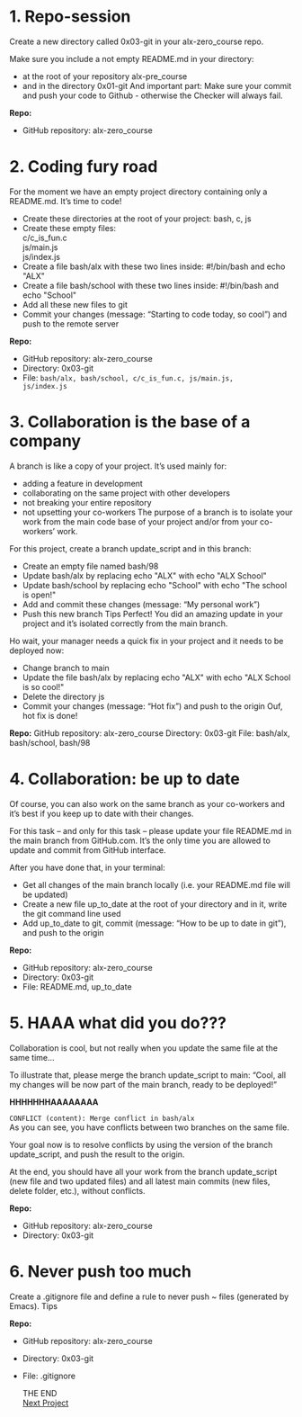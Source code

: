 # 1. Repo-session

Create a new directory called 0x03-git in your alx-zero_course repo.

Make sure you include a not empty README.md in your directory:

- at the root of your repository alx-pre_course
- and in the directory 0x01-git
And important part: Make sure your commit and push your code to Github - otherwise the Checker will always fail.

**Repo:**
- GitHub repository: alx-zero_course

# 2. Coding fury road

For the moment we have an empty project directory containing only a README.md. It’s time to code!

- Create these directories at the root of your project: bash, c, js
- Create these empty files: <br>c/c_is_fun.c  <br>js/main.js  <br>js/index.js
- Create a file bash/alx with these two lines inside: #!/bin/bash and echo "ALX"
- Create a file bash/school with these two lines inside: #!/bin/bash and echo "School"
- Add all these new files to git
- Commit your changes (message: “Starting to code today, so cool”) and push to the remote server

**Repo:**
- GitHub repository: alx-zero_course
- Directory: 0x03-git
- File: <code>bash/alx, bash/school, c/c_is_fun.c, js/main.js, js/index.js</code>
   
# 3. Collaboration is the base of a company

A branch is like a copy of your project. It’s used mainly for:

- adding a feature in development
- collaborating on the same project with other developers
- not breaking your entire repository
- not upsetting your co-workers
The purpose of a branch is to isolate your work from the main code base of your project and/or from your co-workers’ work.

For this project, create a branch update_script and in this branch:

- Create an empty file named bash/98
- Update bash/alx by replacing echo "ALX" with echo "ALX School"
- Update bash/school by replacing echo "School" with echo "The school is open!"
- Add and commit these changes (message: “My personal work”)
- Push this new branch Tips
Perfect! You did an amazing update in your project and it’s isolated correctly from the main branch.

Ho wait, your manager needs a quick fix in your project and it needs to be deployed now:

- Change branch to main
- Update the file bash/alx by replacing echo "ALX" with echo "ALX School is so cool!"
- Delete the directory js
- Commit your changes (message: “Hot fix”) and push to the origin
Ouf, hot fix is done!

**Repo:**
GitHub repository: alx-zero_course
Directory: 0x03-git
File: bash/alx, bash/school, bash/98
   
# 4. Collaboration: be up to date

Of course, you can also work on the same branch as your co-workers and it’s best if you keep up to date with their changes.

For this task – and only for this task – please update your file README.md in the main branch from GitHub.com. It’s the only time you are allowed to update and commit from GitHub interface.

After you have done that, in your terminal:

- Get all changes of the main branch locally (i.e. your README.md file will be updated)
- Create a new file up_to_date at the root of your directory and in it, write the git command line used
- Add up_to_date to git, commit (message: “How to be up to date in git”), and push to the origin

**Repo:**
- GitHub repository: alx-zero_course
- Directory: 0x03-git
- File: README.md, up_to_date
   
# 5. HAAA what did you do???

Collaboration is cool, but not really when you update the same file at the same time…

To illustrate that, please merge the branch update_script to main: “Cool, all my changes will be now part of the main branch, ready to be deployed!”

<strong>HHHHHHHAAAAAAAA</strong>

<code>CONFLICT (content): Merge conflict in bash/alx</code> <br>As you can see, you have conflicts between two branches on the same file.

Your goal now is to resolve conflicts by using the version of the branch update_script, and push the result to the origin.

At the end, you should have all your work from the branch update_script (new file and two updated files) and all latest main commits (new files, delete folder, etc.), without conflicts.

**Repo:**
- GitHub repository: alx-zero_course
- Directory: 0x03-git
   
# 6. Never push too much

Create a .gitignore file and define a rule to never push ~ files (generated by Emacs). Tips

**Repo:**
- GitHub repository: alx-zero_course
- Directory: 0x03-git
- File: .gitignore

 
                                                                                        
                                                                                        
    THE END                                                                       
                                                                                   [Next Project](https://github.com/TeddyO323/zero_day)
